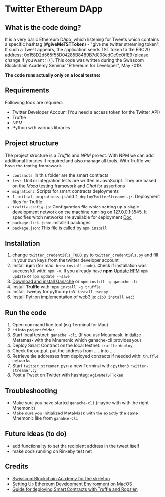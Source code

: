 # Twitter Ethereum DApp

## What is the code doing?

It is a very basic Ethereum DApp, which listening for Tweets which contains a specific hashtag (**#giveMeTSTToken**) - "give me twitter streaming token". If such a Tweet appears, the application sends TST token to the ERC20 address: 0x158D2d565f55D04285B8489B7dC08edCe9c0ffE9 (please change if you want :-) ). This code was written during the Swisscom Blockchain Academy Seminar "Ethereum for Developer", May 2019.

**The code runs actually only on a local testnet** 

## Requirements

Following tools are required:

- Twitter Developer Account (You need a access token for the Twitter API)
- Truffle
- NPM
- Python with various libraries 

## Project structure

The project structure is a *Truffle*  and *NPM* project. With NPM we can add additional libraries if required and also manage all tools. With Truffle we have the testing framework.

- `contracts`: in this folder are the smart contracts   
- `test`: Unit or integration tests are written in JavaScript. They are based on the *Moca* testing framework and *Chai* for assertions   
- `migrations`: Scripts for smart contracts deployments   
- `1_initial_-migrations.js` and `2_deployTwitterStreamer.js`: Deployment files for Truffle   
- `truffle-config.js`: Configuration file which setting up a single development network on the machine running on 127.0.0.1:8545. It specifies witch networks are available for deployment [Doc](https://www.trufflesuite.com/docs/truffle/reference/configuration)  
- `package-lock.json`: installed packages   
- `package.json`: This file is called by `npm install`


## Installation

1. change `twitter_credentials_TODO.py` to `twitter_credentials.py` and fill in your own keys from the twitter developer account
2. Install **npm** (for mac: `brew install node`). Check if installation was successfull with: `npm -v`. If you already have **npm** [Update NPM](https://docs.npmjs.com/updating-packages-downloaded-from-the-registry) `npm update` or `npm update --save`
3. [Download and install Ganache](https://www.trufflesuite.com/docs/ganache/quickstart) or `npm install -g ganache-cli`   
4. Install **Truffle** with: `npm install -g truffle`
5. Install Tweepy for python: `pip3 install tweepy`
6. Install Python implementation of web3.js: `pip3 install web3`


## Run the code

1. Open command line tool (e.g Terminal for Mac)
2. `cd` into project folder
3. Start local testnet: `ganache -cli` (If you use Metamask, initialize Metamask with the Mnemonic which ganache-cli provides you)   
4. Deploy Smart Contract on the local testnet: `truffle deploy`
5. Check the output. put the address from ..... into ....
6. Retrieve the addresses from deployed contracts if needed with: `truffle networks`
7. Start `twitter_streamer.py`in a new Terminal with: `python3 twitter-streamer.py`
8. Post a Tweet on Twitter with hashtag: `#giveMeTSTToken`

## Troubleshooting

- Make sure you have started `ganache-cli` (maybe with with the right Mnemonic)
- Make sure you initialized MetaMask with the exactly the same Mnemonic like from `ganahce-cli`


## Future ideas (to do)

- add functionality to set the recipient address in the tweet itself
- make code running on Rinkeby test net

## Credits

- [Swisscom Blockchain Academy for the skeleton](https://github.com/swisscom-blockchain/dapp-skeleton)   
- [Setting Up Ethereum Development Environment on MacOS](https://medium.com/coinmonks/setting-up-ethereum-development-environment-on-macos-22c96a136ac4)   
- [Guide for deploying Smart Contracts with Truffle and Ropsten](https://medium.com/coinmonks/5-minute-guide-to-deploying-smart-contracts-with-truffle-and-ropsten-b3e30d5ee1e)
